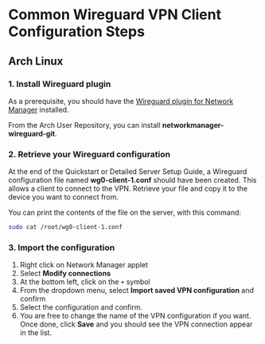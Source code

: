 # Common Wireguard VPN Client Configuration Steps

## Arch Linux

### 1. Install Wireguard plugin

As a prerequisite, you should have the [Wireguard plugin for Network Manager](https://github.com/max-moser/network-manager-wireguard/) installed.

From the Arch User Repository, you can install **networkmanager-wireguard-git**.

### 2. Retrieve your Wireguard configuration

At the end of the Quickstart or Detailed Server Setup Guide, a Wireguard configuration file named **wg0-client-1.conf** should have been created. This allows a client to connect to the VPN. Retrieve your file and copy it to the device you want to connect from.

You can print the contents of the file on the server, with this command:

```bash
sudo cat /root/wg0-client-1.conf
```

### 3. Import the configuration

  1. Right click on Network Manager applet
  2. Select **Modify connections**
  3. At the bottom left, click on the `+` symbol
  4. From the dropdown menu, select **Import saved VPN configuration** and confirm
  5. Select the configuration and confirm.
  6. You are free to change the name of the VPN configuration if you want. Once done, click **Save** and you should see the VPN connection appear in the list.